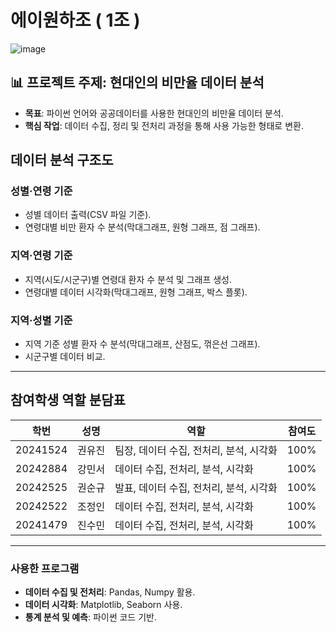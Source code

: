 # 에이원하조 ( 1조 )
![image](https://github.com/user-attachments/assets/e562c059-aecf-43d6-a3e5-b1f234cd38f7)
## 📊 프로젝트 주제: 현대인의 비만율 데이터 분석
- **목표**: 파이썬 언어와 공공데이터를 사용한 현대인의 비만율 데이터 분석.
- **핵심 작업**: 데이터 수집, 정리 및 전처리 과정을 통해 사용 가능한 형태로 변환.

## 데이터 분석 구조도
### 성별·연령 기준
- 성별 데이터 출력(CSV 파일 기준).
- 연령대별 비만 환자 수 분석(막대그래프, 원형 그래프, 점 그래프).

### 지역·연령 기준
- 지역(시도/시군구)별 연령대 환자 수 분석 및 그래프 생성.
- 연령대별 데이터 시각화(막대그래프, 원형 그래프, 박스 플롯).

### 지역·성별 기준
- 지역 기준 성별 환자 수 분석(막대그래프, 산점도, 꺾은선 그래프).
- 시군구별 데이터 비교.

---

## 참여학생 역할 분담표
| 학번       | 성명     | 역할                             | 참여도 |
|------------|----------|----------------------------------|--------|
| 20241524   | 권유진   | 팀장, 데이터 수집, 전처리, 분석, 시각화 | 100%   |
| 20242884   | 강민서   | 데이터 수집, 전처리, 분석, 시각화     | 100%   |
| 20242525   | 권순규   | 발표, 데이터 수집, 전처리, 분석, 시각화 | 100%   |
| 20242522   | 조정인   | 데이터 수집, 전처리, 분석, 시각화     | 100%   |
| 20241479   | 진수민   | 데이터 수집, 전처리, 분석, 시각화     | 100%   |

---
### 사용한 프로그램
- **데이터 수집 및 전처리**: Pandas, Numpy 활용.
- **데이터 시각화**: Matplotlib, Seaborn 사용.
- **통계 분석 및 예측**: 파이썬 코드 기반.

